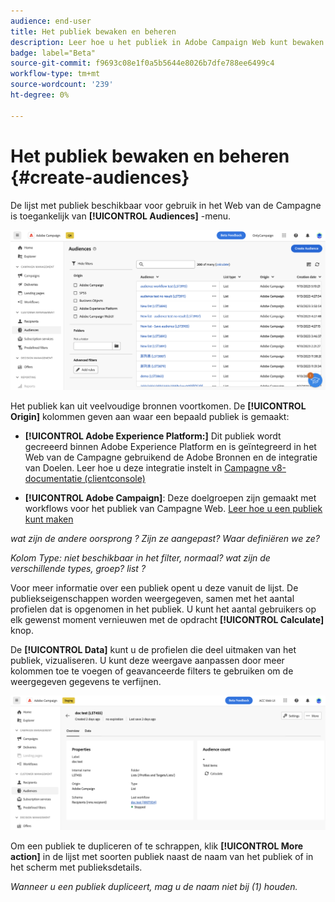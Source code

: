 ```yaml
---
audience: end-user
title: Het publiek bewaken en beheren
description: Leer hoe u het publiek in Adobe Campaign Web kunt bewaken en beheren
badge: label="Beta"
source-git-commit: f9693c08e1f0a5b5644e8026b7dfe788ee6499c4
workflow-type: tm+mt
source-wordcount: '239'
ht-degree: 0%

---
```



# Het publiek bewaken en beheren {#create-audiences}

De lijst met publiek beschikbaar voor gebruik in het Web van de Campagne is toegankelijk van **[!UICONTROL Audiences]** -menu.

![](assets/audiences-list.png)

Het publiek kan uit veelvoudige bronnen voortkomen. De **[!UICONTROL Origin]** kolommen geven aan waar een bepaald publiek is gemaakt:

* **[!UICONTROL Adobe Experience Platform:]** Dit publiek wordt gecreeerd binnen Adobe Experience Platform en is geïntegreerd in het Web van de Campagne gebruikend de Adobe Bronnen en de integratie van Doelen. Leer hoe u deze integratie instelt in [Campagne v8-documentatie (clientconsole)](https://experienceleague.adobe.com/docs/campaign/campaign-v8/connect/ac-aep/ac-aep.html)

* **[!UICONTROL Adobe Campaign]**: Deze doelgroepen zijn gemaakt met workflows voor het publiek van Campagne Web. [Leer hoe u een publiek kunt maken](create-audience.md)

*wat zijn de andere oorsprong ? Zijn ze aangepast? Waar definiëren we ze?*

*Kolom Type: niet beschikbaar in het filter, normaal? wat zijn de verschillende types, groep? list ?*

Voor meer informatie over een publiek opent u deze vanuit de lijst. De publiekseigenschappen worden weergegeven, samen met het aantal profielen dat is opgenomen in het publiek. U kunt het aantal gebruikers op elk gewenst moment vernieuwen met de opdracht **[!UICONTROL Calculate]** knop.

De **[!UICONTROL Data]** kunt u de profielen die deel uitmaken van het publiek, vizualiseren. U kunt deze weergave aanpassen door meer kolommen toe te voegen of geavanceerde filters te gebruiken om de weergegeven gegevens te verfijnen.

![](assets/audiences-details.png)

Om een publiek te dupliceren of te schrappen, klik **[!UICONTROL More action]** in de lijst met soorten publiek naast de naam van het publiek of in het scherm met publieksdetails.

*Wanneer u een publiek dupliceert, mag u de naam niet bij (1) houden.*
